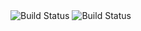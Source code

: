 <img src="https://img.shields.io/github/commit-status/circleci/circleci-docs/a1b2c3d4e5f6789" alt="Build Status">


<img src="https://img.shields.io/github/check-runs/{owner}/{repo}/{ref}" alt="Build Status">
